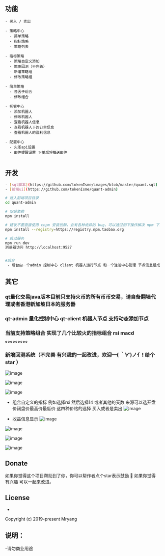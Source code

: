 ## 功能

```
- 买入 / 卖出

- 策略中心
  - 简单策略
  - 指标策略
  - 策略列表

- 指标策略
  - 策略自定义添加
  - 策略回测（不完善）
  - 新增策略组
  - 修改策略组

- 简单策略
  - 各因子组合
  - 修改组合

- 托管中心
  - 添加机器人
  - 修改机器人
  - 查看机器人信息
  - 查看机器人下的订单信息
  - 查看机器人的盈利信息

- 配置中心
  - 火币api设置
  - 邮件提醒设置 下单后将推送邮件


```

## 开发

```bash
- [sql脚本](https://github.com/tokenIsme/images/blob/master/quant.sql)
- [前端ui](https://github.com/tokenIsme/quant-admin)

# 进入前端项目目录
cd quant-admin

# 安装依赖
npm install

# 建议不要直接使用 cnpm 安装依赖，会有各种诡异的 bug。可以通过如下操作解决 npm 下载速度慢的问题
npm install --registry=https://registry.npm.taobao.org

# 启动服务
npm run dev   
浏览器访问 http://localhost:9527


#后台
 - 后台由一个admin 控制中心 client 机器人运行节点 和一个注册中心管理 节点信息组成,启动机器人由admin分发信息给相应的机器人节点，redis作为消息中间件，在client和admin之间传递信息。项目由springboot构建 运行admin,client,register三个项目 动态扩展的是client节点。
```


## 其它

### qt量化交易java版本目前只支持火币的所有币币交易，请自备翻墙代理或者香港新加坡日本的服务器

### qt-admin 量化控制中心 qt-client 机器人节点 支持动态添加节点

### 当前支持策略组合 实现了几个比较火的指标组合 rsi macd 。。。。。。。。。

### 新增回测系统（不完善  有兴趣的一起改进，欢迎━(*｀∀´*)ノ亻! 给个star ）


 ![image](https://github.com/tokenIsme/images/blob/master/1557888795(1).jpg)
 
 ![image](https://github.com/tokenIsme/images/blob/master/1557888642(1).jpg)
 
 ![image](https://github.com/tokenIsme/images/blob/master/1557888658(1).jpg)
 
 - 组合自定义的指标 例如选择rsi 然后选择14 或者其他的天数 来源可以选开盘价闭盘价最高价最低价 这四种价格的选择 买入或者是卖出
 ![image](https://github.com/tokenIsme/images/blob/master/%E5%B1%8F%E5%B9%95%E6%88%AA%E5%9B%BE(7).png)
 
 - 收益信息显示
 ![image](https://github.com/tokenIsme/images/blob/master/%E5%B1%8F%E5%B9%95%E6%88%AA%E5%9B%BE(6).png)

 ![image](https://github.com/tokenIsme/images/blob/master/1557888693(1).jpg)
 
 ![image](https://github.com/tokenIsme/images/blob/master/1557888732(1).jpg)
 
 
 ![image](https://github.com/tokenIsme/images/blob/master/1557888747(1).jpg)


## Donate

如果你觉得这个项目帮助到了你，你可以帮作者点个star表示鼓励 :tropical_drink:
如果你觉得有兴趣 可以一起来改进。


## License
-

Copyright (c) 2019-present Mryang


## 说明：
  -请勿商业用途


